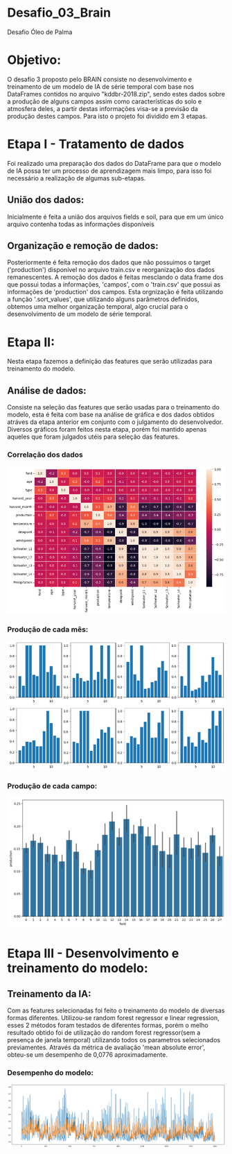 # Desafio_03_Brain
Desafio Óleo de Palma

# Objetivo:
O desafio 3 proposto pelo BRAIN consiste no desenvolvimento  e treinamento de um modelo de IA de série temporal com base nos DataFrames contidos no arquivo "kddbr-2018.zip", sendo estes dados sobre a produção de alguns campos assim como características do solo e atmosfera deles, a partir destas informações visa-se a previsão da produção destes campos. Para isto o projeto foi dividido em 3 etapas.

# Etapa I - Tratamento de dados
Foi realizado uma preparação dos dados do DataFrame para que o modelo de IA possa ter um processo de aprendizagem mais limpo, para isso foi necessário a realização de algumas sub-etapas.

## União dos dados:
Inicialmente é feita a união dos arquivos fields e soil, para que em um único arquivo contenha todas as informações disponíveis

## Organização e remoção de dados:
Posteriormente é feita remoção dos dados que não possuimos o target ('production') disponível no arquivo train.csv e reorganização dos dados remanescentes. A remoção dos dados é feitas mesclando o data frame dos que possui todas a informações, 'campos', com o 'train.csv' que possui as informações de 'production' dos campos. Esta orgnização é feita utilizando a função '.sort_values', que utilizando alguns parâmetros definidos, obtemos uma melhor organização temporal, algo crucial para o desenvolvimento de um modelo de série temporal.


# Etapa II:
Nesta etapa fazemos a definição das features que serão utilizadas para treinamento do modelo.

## Análise de dados:
Consiste na seleção das features que serão usadas para o treinamento do modelo, esta é feita com base na análise de gráfica e dos dados obtidos atráves da etapa anterior em conjunto com o julgamento do desenvolvedor. Diversos gráficos foram feitos nesta etapa, porém foi mantido apenas aqueles que foram julgados utéis para seleção das features.

### Correlação dos dados
![alt text](/desafio03/imagens/grafico_corr.png)

### Produção de cada mês:
![alt text](/desafio03/imagens/prod_meses.png)

### Produção de cada campo:
![alt text](/desafio03/imagens/prod_fields.png)

# Etapa III - Desenvolvimento e treinamento do modelo:
## Treinamento da IA:
Com as features selecionadas foi feito o treinamento do modelo de diversas formas diferentes. Utilizou-se random forest regressor e linear regression, esses 2 métodos foram testados de diferentes formas, porém o melho resultado obtido foi de utilização do random forest regressor(sem a presença de janela temporal) utilizando todos os parametros selecionados previamentes. Através da métrica de avaliação 'mean absolute error', obteu-se um desempenho de 0,0776 aproximadamente.

### Desempenho do modelo:
![alt text](/desafio03/imagens/desempenho_model.png)
